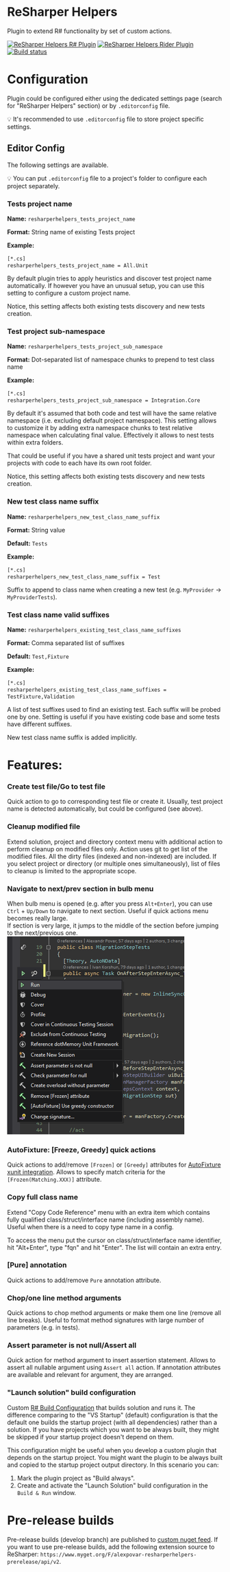 # ReSharper Helpers
Plugin to extend R# functionality by set of custom actions.

[![ReSharper Helpers R# Plugin](https://img.shields.io/resharper/v/AlexPovar.ReSharperHelpers?label=R%23%20Helpers%20-%20ReSharper)](https://plugins.jetbrains.com/plugin/11665-resharper-helpers)
[![ReSharper Helpers Rider Plugin](https://img.shields.io/resharper/v/AlexPovar.ReSharperHelpers?label=R%23%20Helpers%20-%20Rider)](https://plugins.jetbrains.com/plugin/11665-resharper-helpers)
[![Build status](https://ci.appveyor.com/api/projects/status/5n8xemx7o9wn32nh?svg=true)](https://ci.appveyor.com/project/Zvirja/resharperhelpers)

# Configuration

Plugin could be configured either using the dedicated settings page (search for "ReSharper Helpers" section) or by `.editorconfig` file.

💡 It's recommended to use `.editorconfig` file to store project specific settings.

## Editor Config

The following settings are available.

💡 You can put `.editorconfig` file to a project's folder to configure each project separately.
### Tests project name

**Name:** `resharperhelpers_tests_project_name`

**Format:** String name of existing Tests project

**Example:**
```
[*.cs]
resharperhelpers_tests_project_name = All.Unit
```

By default plugin tries to apply heuristics and discover test project name automatically. If however you have an unusual setup, you can use this setting to configure a custom project name.

Notice, this setting affects both existing tests discovery and new tests creation.

### Test project sub-namespace

**Name:** `resharperhelpers_tests_project_sub_namespace` 

**Format:** Dot-separated list of namespace chunks to prepend to test class name

**Example:**
```
[*.cs]
resharperhelpers_tests_project_sub_namespace = Integration.Core
```

By default it's assumed that both code and test will have the same relative namespace (i.e. excluding default project namespace). This setting allows to customize it by adding extra namespace chunks to test relative namespace when calculating final value. Effectively it allows to nest tests within extra folders.

That could be useful if you have a shared unit tests project and want your projects with code to each have its own root folder.

Notice, this setting affects both existing tests discovery and new tests creation.

### New test class name suffix

**Name:** `resharperhelpers_new_test_class_name_suffix`

**Format:** String value

**Default:** `Tests`

**Example:**
```
[*.cs]
resharperhelpers_new_test_class_name_suffix = Test
```

Suffix to append to class name when creating a new test (e.g. `MyProvider` -> `MyProviderTests`).

### Test class name valid suffixes

**Name:** `resharperhelpers_existing_test_class_name_suffixes`

**Format:** Comma separated list of suffixes

**Default:** `Test,Fixture`

**Example:**
```
[*.cs]
resharperhelpers_existing_test_class_name_suffixes = TestFixture,Validation
```

A list of test suffixes used to find an existing test. Each suffix will be probed one by one. Setting is useful if you have existing code base and some tests have different suffixes.

New test class name suffix is added implicitly.

# Features:

### Create test file/Go to test file
Quick action to go to corresponding test file or create it. Usually, test project name is detected automatically, but could be configured (see above).

### Cleanup modified file
Extend solution, project and directory context menu with additional action to perform cleanup on modified files only. Action uses git to get list of the modified files. All the dirty files (indexed and non-indexed) are included. If you select project or directory (or multiple ones simultaneously), list of files to cleanup is limited to the appropriate scope.

### Navigate to next/prev section in bulb menu
When bulb menu is opened (e.g. after you press `Alt+Enter`), you can use `Ctrl` + `Up/Down` to navigate to next section. Useful if quick actions menu becomes really large.  
If section is very large, it jumps to the middle of the section before jumping to the next/previous one.
![Preview](doc/NavigateToNextPrevSection.gif)

### AutoFixture: [Freeze, Greedy] quick actions
Quick actions to add/remove `[Frozen]` or `[Greedy]` attributes for [AutoFixture xunit integration](https://github.com/AutoFixture/AutoFixture). Allows to specify match criteria for the `[Frozen(Matching.XXX)]` attribute.

### Copy full class name

Extend "Copy Code Reference" menu with an extra item which contains fully qualified class/struct/interface name (including assembly name).
Useful when there is a need to copy type name in a config.

To access the menu put the cursor on class/struct/interface name identifier, hit "Alt+Enter", type "fqn" and hit "Enter". The list will contain an extra entry.

### [Pure] annotation
Quick actions to add/remove `Pure` annotation attribute.

### Chop/one line method arguments
Quick actions to chop method arguments or make them one line (remove all line breaks).
Useful to format method signatures with large number of parameters (e.g. in tests).

### Assert parameter is not null/Assert all
Quick action for method argument to insert assertion statement. Allows to assert all nullable argument using `Assert all` action.
If annotation attributes are available and relevant for argument, they are arranged.

### "Launch solution" build configuration
Custom [R# Build Configuration](https://blog.jetbrains.com/dotnet/2015/10/15/introducing-resharper-build/) that builds solution and runs it. The difference comparing to the "VS Startup" (default) configuration is that the default one builds the startup project (with all dependencies) rather than a solution. If you have projects which you want to be always built, they might be skipped if your startup project doesn't depend on them.

This configuration might be useful when you develop a custom plugin that depends on the startup project. You might want the plugin to be always built and copied to the startup project output directory. In this scenario you can:

1. Mark the plugin project as "Build always".
2. Create and activate the "Launch Solution" build configuration in the `Build & Run` window.


# Pre-release builds
Pre-release builds (develop branch) are published to [custom nuget feed](https://www.myget.org/feed/alexpovar-resharperhelpers-prerelease/package/nuget/AlexPovar.ReSharperHelpers). If you want to use pre-release builds, add the following extension source to ReSharper: `https://www.myget.org/F/alexpovar-resharperhelpers-prerelease/api/v2`.
